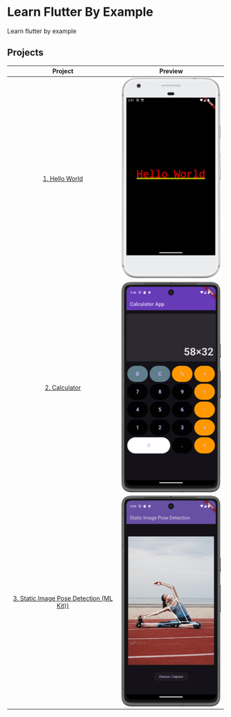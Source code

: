 # Learn Flutter By Example

Learn flutter by example

## Projects

|                                                                    Project                                                                     |                                                        Preview                                                        |
| :--------------------------------------------------------------------------------------------------------------------------------------------: | :-------------------------------------------------------------------------------------------------------------------: |
|                      [1. Hello World](https://github.com/yasersharifi/flutter-by-example/blob/main/hello_world/README.md)                      |                      <img src="./hello_world/preview.png" alt="Hello World on iOS" width="250"/>                      |
|                       [2. Calculator](https://github.com/yasersharifi/flutter-by-example/blob/main/calculator/README.md)                       |                            <img src="./calculator/preview.png" alt="preview" width="250"/>                            |
| [3. Static Image Pose Detection (ML Kit))](https://github.com/yasersharifi/flutter-by-example/blob/main/static_image_pose_detection/README.md) | <img src="./static_image_pose_detection/pose-detection-document/preview01.png" alt="Hello World on iOS" width="250"/> |
